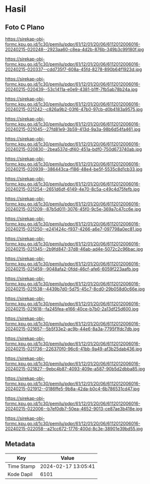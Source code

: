 # Hasil

## Foto C Plano

https://sirekap-obj-formc.kpu.go.id/1c30/pemilu/pdpr/61/12/01/20/06/6112012006016-20240215-020248--2923aa60-c8ea-4d2b-876b-349b3c99180f.jpg

https://sirekap-obj-formc.kpu.go.id/1c30/pemilu/pdpr/61/12/01/20/06/6112012006016-20240215-020337--cdd735f7-608a-45fd-8278-890b64f1923d.jpg

https://sirekap-obj-formc.kpu.go.id/1c30/pemilu/pdpr/61/12/01/20/06/6112012006016-20240215-020439--53c1411a-e0e9-4381-b1ff-7fb5ab78b24a.jpg

https://sirekap-obj-formc.kpu.go.id/1c30/pemilu/pdpr/61/12/01/20/06/6112012006016-20240215-021242--c826a9b2-03f6-47b0-97cb-d0b4183a9575.jpg

https://sirekap-obj-formc.kpu.go.id/1c30/pemilu/pdpr/61/12/01/20/06/6112012006016-20240215-021045--27fd81e9-3b59-413d-9a3a-98b6d54fa461.jpg

https://sirekap-obj-formc.kpu.go.id/1c30/pemilu/pdpr/61/12/01/20/06/6112012006016-20240215-020830--2bea537d-df40-451a-bdf0-750d673740ab.jpg

https://sirekap-obj-formc.kpu.go.id/1c30/pemilu/pdpr/61/12/01/20/06/6112012006016-20240215-020939--386443ca-f186-48e4-be5f-5535c8d1cb33.jpg

https://sirekap-obj-formc.kpu.go.id/1c30/pemilu/pdpr/61/12/01/20/06/6112012006016-20240215-021254--2651d6df-6149-4e70-8c5a-c49c4d75fefb.jpg

https://sirekap-obj-formc.kpu.go.id/1c30/pemilu/pdpr/61/12/01/20/06/6112012006016-20240215-021209--87b5d011-3076-45f0-9c5e-369a7c47cc6e.jpg

https://sirekap-obj-formc.kpu.go.id/1c30/pemilu/pdpr/61/12/01/20/06/6112012006016-20240215-021250--e241424c-f937-4266-a6e7-097798a0ec81.jpg

https://sirekap-obj-formc.kpu.go.id/1c30/pemilu/pdpr/61/12/01/20/06/6112012006016-20240215-021345--2b9fd847-37d8-46ab-ad4e-5072c2c96bac.jpg

https://sirekap-obj-formc.kpu.go.id/1c30/pemilu/pdpr/61/12/01/20/06/6112012006016-20240215-021459--9048afa2-0fdd-46cf-afe6-6059f223aafb.jpg

https://sirekap-obj-formc.kpu.go.id/1c30/pemilu/pdpr/61/12/01/20/06/6112012006016-20240215-021538--4439b7d0-5d75-45c7-8cd0-29b058d0c66e.jpg

https://sirekap-obj-formc.kpu.go.id/1c30/pemilu/pdpr/61/12/01/20/06/6112012006016-20240215-021618--fa245fea-e166-40ce-b7b0-2a13df25d600.jpg

https://sirekap-obj-formc.kpu.go.id/1c30/pemilu/pdpr/61/12/01/20/06/6112012006016-20240215-021657--5b5f33e2-ac9b-44e6-8a3a-7795f1fdc7db.jpg

https://sirekap-obj-formc.kpu.go.id/1c30/pemilu/pdpr/61/12/01/20/06/6112012006016-20240215-021736--226370f0-96c6-41bb-9a49-af3b25dab436.jpg

https://sirekap-obj-formc.kpu.go.id/1c30/pemilu/pdpr/61/12/01/20/06/6112012006016-20240215-021827--9ebc4b87-4093-409e-a587-90b5d2dbba85.jpg

https://sirekap-obj-formc.kpu.go.id/1c30/pemilu/pdpr/61/12/01/20/06/6112012006016-20240215-021912--0186ffe5-9b8a-42da-b0c4-6b786531cd47.jpg

https://sirekap-obj-formc.kpu.go.id/1c30/pemilu/pdpr/61/12/01/20/06/6112012006016-20240215-022006--b7ef0db7-50ea-4652-9013-ce87ae3b418e.jpg

https://sirekap-obj-formc.kpu.go.id/1c30/pemilu/pdpr/61/12/01/20/06/6112012006016-20240215-022058--a21cc672-1776-400d-8c3e-38901e39bd55.jpg


## Metadata

| Key        | Value               |
| ---------- | ------------------- |
| Time Stamp | 2024-02-17 13:05:41 |
| Kode Dapil | 6101                |



